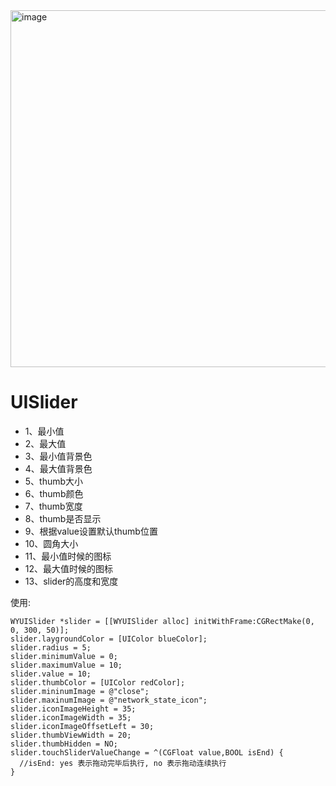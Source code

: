 <img width="571" alt="image" src="https://github.com/522011796/UISlider/assets/36726234/bbc5d471-ec05-4f65-bcbc-bca80e1960f1">



# UISlider
- 1、最小值
- 2、最大值
- 3、最小值背景色
- 4、最大值背景色
- 5、thumb大小
- 6、thumb颜色
- 7、thumb宽度
- 8、thumb是否显示
- 9、根据value设置默认thumb位置
- 10、圆角大小
- 11、最小值时候的图标
- 12、最大值时候的图标
- 13、slider的高度和宽度

使用:
```
WYUISlider *slider = [[WYUISlider alloc] initWithFrame:CGRectMake(0, 0, 300, 50)];
slider.laygroundColor = [UIColor blueColor];
slider.radius = 5;
slider.minimumValue = 0;
slider.maximumValue = 10;
slider.value = 10;
slider.thumbColor = [UIColor redColor];
slider.mininumImage = @"close";
slider.maxinumImage = @"network_state_icon";
slider.iconImageHeight = 35;
slider.iconImageWidth = 35;
slider.iconImageOffsetLeft = 30;
slider.thumbViewWidth = 20;
slider.thumbHidden = NO;
slider.touchSliderValueChange = ^(CGFloat value,BOOL isEnd) {
  //isEnd: yes 表示拖动完毕后执行, no 表示拖动连续执行
}
```
